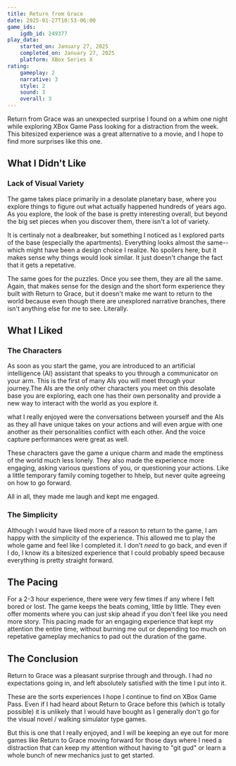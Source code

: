 ```yaml
---
title: Return from Grace 
date: 2025-01-27T10:53-06:00
game_ids:
    igdb_id: 249377
play_data:
    started_on: January 27, 2025
    completed_on: January 27, 2025
    platform: XBox Series X
rating:
    gameplay: 2
    narrative: 3
    style: 2
    sound: 3
    overall: 3
---
```


Return from Grace was an unexpected surprise I found on a whim one night while exploring XBox Game Pass looking for a distraction from the week. This bitesized experience was a great alternative to a movie, and I hope to find more surprises like this one.

## What I Didn't Like

### Lack of Visual Variety

The game takes place primarily in a desolate planetary base, where you explore things to figure out what actually happened hundreds of years ago. As you explore, the look of the base is pretty interesting overall, but beyond the big set pieces when you discover them, there isn't a lot of variety.

It is certinaly not a dealbreaker, but something I noticed as I explored parts of the base (especially the apartments). Everything looks almost the same-- which might have been a design choice I realize. No spoilers here, but it makes sense why things would look similar. It just doesn't change the fact that it gets a repetative. 

The same goes for the puzzles. Once you see them, they are all the same. Again, that makes sense for the design and the short form experience they built with Return to Grace, but it doesn't make me want to return to the world because even though there are unexplored narrative branches, there isn't anything else for me to see. Literally.

## What I Liked

### The Characters 

As soon as you start the game, you are introduced to an artificial intelligence (AI) assistant that speaks to you through a communicator on your arm. This is the first of many AIs you will meet through your journey.The AIs are the only other characters you meet on this desolate base you are exploring, each one has their own personality and provide a new way to interact with the world as you explore it. 

what I really enjoyed were the conversations between yourself and the AIs as they all have unique takes on your actions and will even argue with one another as their personalities conflict with each other. And the voice capture performances were great as well.

These characters gave the game a unique charm and made the emptiness of the world much less lonely. They also made the experience more engaging, asking various questions of you, or questioning your actions. Like a little temporary family coming together to hhelp, but never quite agreeing on how to go forward.

All in all, they made me laugh and kept me engaged.

### The Simplicity

Although I would have liked more of a reason to return to the game, I am happy with the simplicity of the experience. This allowed me to play the whole game and feel like I completed it. I don't _need_ to go back, and even if I do, I know its a bitesized experience that I could probably speed because everything is pretty straight forward.

## The Pacing

For a 2-3 hour experience, there were very few times if any where I felt bored or lost. The game keeps the beats coming, little by little. They even offer moments where you can just skip ahead if you don't feel like you need more story. This pacing made for an engaging experience that kept my attention the entire time, without burning me out or depending too much on repetative gameplay mechanics to pad out the duration of the game.

## The Conclusion

Return to Grace was a pleasant surprise through and through. I had no expectations going in, and left absolutely satisfied with the time I put into it. 

These are the sorts experiences I hope I continue to find on XBox Game Pass. Even if I had heard about Return to Grace before this (which is totally possible) it is unlikely that I would have bought as I generally don't go for the visual novel / walking simulator type games. 

But this is one that I really enjoyed, and I will be keeping an eye out for more games like Return to Grace moving forward for those days where I need a distraction that can keep my attention without having to "git gud" or learn a whole bunch of new mechanics just to get started.


